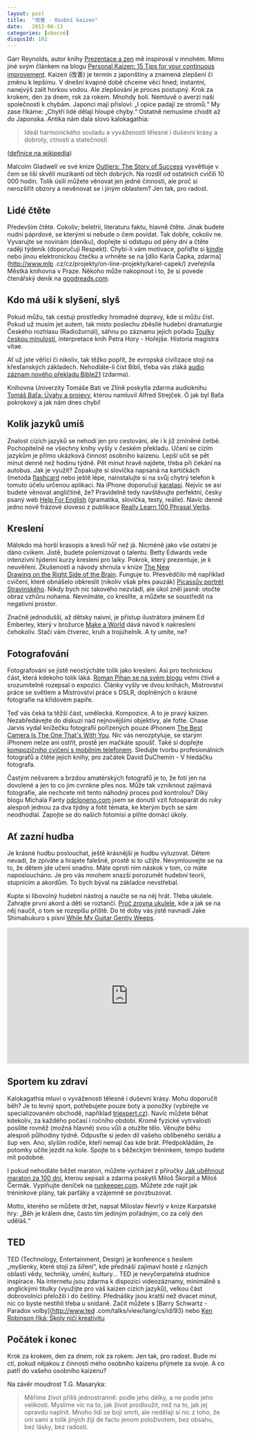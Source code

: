 ```yaml
---
layout: post
title:  "改善 - Osobní kaizen"
date:   2012-06-13
categories: [obecné]
disqusId: 102
---
```

Garr Reynolds, autor knihy [Prezentace a zen](http://www.kosmas.cz/detail.asp?cislo=149420&afil=1102) mě inspiroval v mnohém. Mimo jiné svým 
článkem na blogu [Personal Kaizen: 15 Tips for your continuous improvement](http://www.presentationzen.com/presentationzen/2009/09/personal-kaizen-tips-for-your-continuous-improvement.html). Kaizen (改善) je termín z japonštiny a znamená zlepšení či změnu k lepšímu. V dnešní kvapné době chceme věci hned; 
instantní, nanejvýš zalít horkou vodou. Ale zlepšování je proces postupný. Krok za krokem, den za dnem, rok za rokem. Mnohdy bolí. Nemluvě o 
averzi naší společnosti k chybám. Japonci mají přísloví: „I opice padají ze stromů.“ My zase říkáme: „Chytří lidé dělají hloupé chyby.“ 
Ostatně nemusíme chodit až do Japonska. Antika nám dala slovo kalokagathia:
> Ideál harmonického souladu a vyváženosti tělesné i duševní krásy a
 dobroty, ctnosti a statečnosti
 
([definice na wikipedia](http://cs.wikipedia.org/wiki/Kalokagathia))
<!--more-->

Malcolm Gladwell ve své knize [Outliers: The Story of Success](http://amzn.to/Lkv18k) vysvětluje v čem se liší skvělí muzikanti od těch 
dobrých. Na rozdíl od 
ostatních cvičili 10 000 hodin. Tolik úsilí můžete věnovat jen jedné činnosti, ale proč si nerozšířit obzory a nevěnovat se i jiným oblastem? Jen tak, pro radost.

Lidé čtěte
------

Především čtěte. Cokoliv; beletrii, literaturu faktu, hlavně čtěte. Jinak budete nudní páprdové, se kterými si nebude o čem povídat. Tak 
dobře, cokoliv ne. Vyvarujte se novinám (deníku), dopřejte si odstupu od pěny dní a čtěte raději týdeník (doporučuji Respekt). Chybí-li vám 
motivace, pořiďte si [kindle](http://amzn.to/Mq6uBp) nebo jinou elektronickou čtečku a vrhněte se na [dílo Karla Čapka, zdarma](http://www.mlp
.cz/cz/projekty/on-line-projekty/karel-capek/) zveřejnila Městká knihovna v Praze. Někoho může nakopnout i to, že si povede čtenářský deník na
 [goodreads.com](https://www.goodreads.com/).

Kdo má uši k slyšení, slyš
------

Pokud můžu, tak cestuji prostředky hromadné dopravy, kde si můžu číst. Pokud už musím jet autem, tak místo poslechu zběsilé hudební 
dramaturgie Českého rozhlasu (Radiožurnál), sáhnu po záznamu jejich pořadu [Toulky českou minulostí](http://www.rozhlas.cz/toulky/portal/), 
interpretace knih Petra Hory - Hořejše. 
Historia magistra vitae.

Ať už jste věřící či nikoliv, tak těžko popřít, že evropská civilizace stojí na křesťanských základech. Nehodláte-li číst Bibli, třeba vás 
zláká [audio záznam nového překladu Bible21](http://www.bible21.cz/audio) (zdarma).

Knihovna Univerzity Tomáše Bati ve Zlíně poskytla zdarma audioknihu [Tomáš Baťa: Úvahy a projevy](http://www.tomasbata.com/audiobook.html?lang=cs), kterou namluvil Alfred Strejček. Ó jak byl 
Baťa pokrokový a jak nám dnes chybí!

Kolik jazyků umíš
------

Znalost cizích jazyků se nehodí jen pro cestování, ale i k již zmíněné četbě. Pochopitelně ne všechny knihy vyšly v českém překladu. Učení se 
cizím jazykům je přímo ukázková činnost osobního kaizenu. Lepší učit se pět minut denně než hodinu týdně. Pět minut hravě najdete, třeba při 
čekání na autobus. Jak je využít? Zopakujte si slovíčka napsaná na kartičkách (metoda [flashcard](http://en.wikipedia.org/wiki/Flashcard) nebo
 ještě lépe, nainstalujte si na svůj chytrý telefon k tomuto účelu určenou aplikaci. Na iPhone doporučuji [karatasi](http://itunes.apple.com/cs/app/karatasi/id303489684). Nejvíc se asi budete 
 věnovat angličtině, že? Pravidelně tedy navštěvujte perfektní, česky psaný web [Help For English](http://www.helpforenglish.cz/) (gramatika, 
 slovíčka, testy, reálie). Navíc 
 denně jedno nové frázové sloveso z publikace [Really Learn 100 Phrasal Verbs](http://amzn.to/MqbQNb).

Kreslení
------

Málokdo má horší krasopis a kreslí hůř než já. Nicméně jako vše ostatní je dáno cvikem. Jistě, budete polemizovat o talentu. Betty Edwards 
vede intenzivní týdenní kurzy kreslení pro laiky. Pokrok, který prezentuje, je k neuvěření. Zkušenosti a návody shrnula v knize [The New  
Drawing on the Right Side of the Brain](http://amzn.to/Kr5gbu). Funguje to. Přesvědčilo mě například cvičení, které obnášelo obkreslit (nikoliv však přes pauzák) 
[Picassův portrét Stravinského](http://en.wikipedia.org/wiki/File:Stravinsky_picasso.png). Nikdy bych nic takového nezvládl, ale úkol zněl jasně: otočte obraz vzhůru nohama. Nevnímáte, co kreslíte, a 
můžete se soustředit na negativní prostor.

Značně jednodušší, až dětsky naivní, je přístup ilustrátora jménem Ed Emberley, který v brožurce [Make a World](http://amzn.to/L3h2qM) dává 
návod k nakreslení 
čehokoliv. Stačí vám čtverec, kruh a trojúhelník. A ty umíte, ne?

Fotografování
------

Fotografování se jistě neostýcháte tolik jako kreslení. Asi pro technickou část, která kdekoho tolik láká. [Roman Pihan se na svém blogu](http://www.fotoroman.cz/) velmi
 čtivě a srozumitelně rozepsal o expozici. Články vyšly ve dvou knihách, Mistrovství práce se světlem a Mistrovství práce s DSLR, doplněných o krásné fotografie na křídovém papíře.

Teď vás čeká ta těžší část, umělecká. Kompozice. A to je pravý kaizen. Nezabředávejte do diskuzí nad nejnovějšími objektivy, ale foťte. Chase 
Jarvis vydal knížečku fotografií pořízených pouze iPhonem [The Best Camera Is The One That's With You](http://amzn.to/MNtD1F). Nic vás nerozptyluje, se starým 
iPhonem nelze ani ostřit, prostě jen mačkáte spoušť. Také si dopřejte [kompozičního cvičení s mobilním telefonem](http://www.flickr.com/photos/bantercz/sets/72157629233635991/). Sledujte tvorbu 
profesionálních fotografů a čtěte jejich knihy, pro začátek David DuChemin - V hledáčku fotografa.

Častým nešvarem a brzdou amatérských fotografů je to, že fotí jen na dovolené a jen to co jim cvrnkne přes nos. Může tak vzniknout zajímavá 
fotografie, ale nechcete mít tento náhodný proces pod kontrolou? Díky blogu Michala Fanty [odcloneno.com](http://www.odcloneno.com/) jsem se 
donutil vzít fotoaparát do 
ruky alespoň jednou za dva týdny a fotit témata, ke kterým bych se sám neodhodlal. Zapojte se do našich fotomisí a plňte domácí úkoly.

Ať zazní hudba
------

Je krásné hudbu poslouchat, ještě krásnější je hudbu vyluzovat. Dětem nevadí, že zpíváte a hrajete falešně, prostě si to užijte. Nevymlouvejte se na to, že dětem jde učení snadno. Máte oproti nim náskok v tom, co máte naposloucháno. Je pro vás mnohem snazší porozumět hudební teorii, stupnicím a akordům. To bych býval na základce nevstřebal. 

Kupte si libovolný hudební nástroj a naučte se na něj hrát. Třeba ukulele. Zahrajte první akord a děti se roztančí. [Proč zrovna ukulele](/item/110), kde 
a jak se na něj naučit, o tom se rozepíšu příště. Do té doby vás jistě navnadí Jake Shimabukuro s písní [While My Guitar Gently Weeps](http://www.youtube.com/watch?v=puSkP3uym5k).

<iframe width="560" height="315" src="https://www.youtube.com/embed/puSkP3uym5k" frameborder="0" allowfullscreen></iframe>

Sportem ku zdraví
------

Kalokagathia mluví o vyváženosti tělesné i duševní krásy. Mohu doporučit běh? Je to levný sport, potřebujete pouze boty a ponožky (vybírejte 
ve specializovaném obchodě, například [triexpert.cz](http://www.triexpert.cz/)). Navíc můžete běhat kdekoliv, za každého počasí i ročního 
období. Kromě fyzické 
vytrvalosti posílíte rovněž (možná hlavně) svou vůli a otužíte tělo. Věnujte běhu alespoň půlhodiny týdně. Odpusťte si jeden díl vašeho oblíbeného seriálu a šup ven. Ano, slyším rodiče, kteří nemají čas kde brát. Předpokládám, že potomky učíte jezdit na kole. Spojte to s běžeckým tréninkem, tempo budete mít podobné.

I pokud nehodláte běžet maraton, můžete vycházet z příručky [Jak uběhnout maraton za 100 dní](http://extra.cz/maraton100dni.pdf), kterou 
sepsali a zdarma poskytli Miloš Škorpil a
 Miloš Čermák. Vyplňujte deníček na [runkeeper.com](http://runkeeper.com/user/banterCZ/profile). Můžete zde najít jak tréninkové plány, tak 
 parťáky a vzájemně se povzbuzovat.

Motto, kterého se můžete držet, napsal Miloslav Nevrlý v knize Karpatské hry: „Běh je králem dne, často tím jediným pořádným, co za celý den uděláš.“

TED
------

TED (Technology, Entertainment, Design) je konference s heslem „myšlenky, které stojí za šíření“, kde přednáší zajímaví hosté z různých 
oblastí vědy, techniky, umění, kultury... TED je nevyčerpatelná studnice inspirace. Na internetu jsou zdarma k dispozici videozáznamy, 
minimálně s anglickými titulky (využijte pro váš kaizen cizích jazyků), velkou část dobrovolníci přeložili i do češtiny. Přednášky jsou kratší
 než dvacet minut, nic co byste nestihli třeba u snídaně. Začít můžete s [Barry Schwartz - Paradox volby](http://www.ted
 .com/talks/view/lang/cs/id/93) nebo [Ken Robinson říká: Školy ničí kreativitu](http://www.ted.com/talks/lang/cs/ken_robinson_says_schools_kill_creativity.html)

Počátek i konec
------

Krok za krokem, den za dnem, rok za rokem. Jen tak, pro radost. Bude mi ctí, pokud nějakou z činností mého osobního kaizenu přijmete za svoje. A co patří do vašeho osobního kaizenu?

Na závěr moudrost T.G. Masaryka:
> Měříme život příliš jednostranně: podle jeho délky, a ne podle jeho velikosti. Myslíme víc na to, jak život 
prodloužit, než na to, jak jej opravdu naplnit. Mnoho lidí se bojí smrti, ale nedělají si nic z toho, že oni sami a tolik jiných žijí de facto jenom položivotem, bez obsahu, bez lásky, bez radosti.